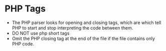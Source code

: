# PHP Tags
* The PHP parser looks for opening and closing tags, which are <?php and ?> which tell PHP to start and stop interpreting the code between them.
* DO NOT use php short tags
* Omit the PHP closing tag at the end of the file if the file contains only PHP code.
